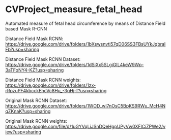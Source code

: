 # CVProject_measure_fetal_head
Automated measure of fetal head circumference by means of Distance Field based Mask R-CNN

Distance Field Mask RCNN: https://drive.google.com/drive/folders/1bXswsnvti57qD06SS3FBsUYkJqbraIFb?usp=sharing

Distance Field Mask RCNN Dataset: https://drive.google.com/drive/folders/1dSiXx5SLgiGIL4keW9Wp-3aTFoNY4-KZ?usp=sharing

Distance Field Mask RCNN weights: https://drive.google.com/drive/folders/1zx-rRpzuPF4kbcckEhcVc8Hu_-3qHj-f?usp=sharing


Original Mask RCNN Dataset: https://drive.google.com/drive/folders/1WOD_wI7nOsC5BpKS9RWu_McH4NqZKnaK?usp=sharing

Original Mask RCNN weights: https://drive.google.com/file/d/1uGYVqLiJSnDQeHgpUPyVw0XFICiZPWe2/view?usp=sharing

